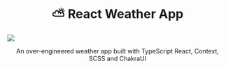 <h1 align="center">⛅ React Weather App</h1>

![](/src/Resources/image/preview1.png)
<p align="center">
  An over-engineered weather app built with TypeScript React, Context, SCSS and ChakraUI
</p>
